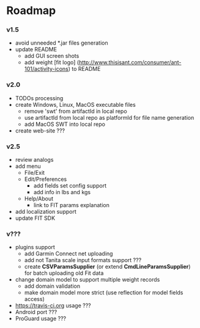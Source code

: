 Roadmap
=======

### v1.5 ###
* avoid unneeded *.jar files generation
* update README
    * add GUI screen shots
    * add weight [fit logo] (http://www.thisisant.com/consumer/ant-101/activity-icons) to README

### v2.0 ###
* TODOs processing
* create Windows, Linux, MacOS executable files
    * remove 'swt' from artifactId in local repo
    * use artifactId from local repo as platformId for file name generation
    * add MacOS SWT into local repo
* create web-site ???

### v2.5 ###
* review analogs
* add menu
    * File/Exit
    * Edit/Preferences
        * add fields set config support
        * add info in lbs and kgs
    * Help/About
        * link to FIT params explanation 
* add localization support
* update FIT SDK
    
### v??? ###
* plugins support
    * add Garmin Connect net uploading
    * add not Tanita scale input formats support ???
    * create **CSVParamsSupplier** (or extend **CmdLineParamsSupplier**) for batch uploading old Fit data
* change domain model to support multiple weight records
    * add domain validation
    * make domain model more strict (use reflection for model fields access)
* https://travis-ci.org usage ??? 
* Android port ???
* ProGuard usage ???

